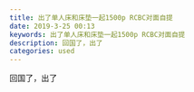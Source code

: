 ```yaml
---
title: 出了单人床和床垫一起1500p RCBC对面自提
date: 2019-3-25 00:13
keywords: 出了单人床和床垫一起1500p RCBC对面自提
description: 回国了，出了
categories: used
---
```

<td class="t_f" id="postmessage_3299829">

回国了，出了<br/>
<img alt="" border="0" class="zoom" data-cf-modified-ecb1721d5edc179dbc0cdb2d-="" file="http://www.flw.ph/data/appbyme/upload/image/201903/25/dLnH9PwiHzzb.jpg" id="aimg_pzjjQ" lazyloadthumb="1" onclick="" onmouseover="" src="http://www.flw.ph/data/appbyme/upload/image/201903/25/dLnH9PwiHzzb.jpg"/><br/>
<br/>
<img alt="" border="0" class="zoom" data-cf-modified-ecb1721d5edc179dbc0cdb2d-="" file="http://www.flw.ph/data/appbyme/upload/image/201903/25/xVjreD4HDAB6.jpg" id="aimg_R9D5S" lazyloadthumb="1" onclick="" onmouseover="" src="http://www.flw.ph/data/appbyme/upload/image/201903/25/xVjreD4HDAB6.jpg"/><br/>
<br/>
</td>
